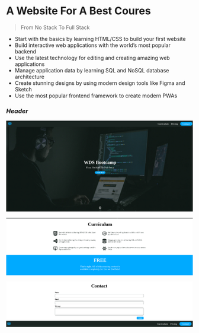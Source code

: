 # A Website For A Best Coures

> From No Stack To Full Stack

+ Start with the basics by learning HTML/CSS to build your first website
+ Build interactive web applications with the world’s most popular backend
+ Use the latest technology for editing and creating amazing web applications
+ Manage application data by learning SQL and NoSQL database architecture
+ Create stunning designs by using modern design tools like Figma and Sketch
+ Use the most popular frontend framework to create modern PWAs


### **_Header_**

![Alt text](image.png)



![Alt text](image-1.png)

![Alt text](image-2.png)